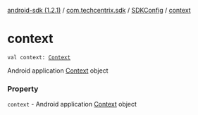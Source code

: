 [android-sdk (1.2.1)](../../index.md) / [com.techcentrix.sdk](../index.md) / [SDKConfig](index.md) / [context](./context.md)

# context

`val context: `[`Context`](https://developer.android.com/reference/android/content/Context.html)

Android application [Context](https://developer.android.com/reference/android/content/Context.html) object

### Property

`context` - Android application [Context](https://developer.android.com/reference/android/content/Context.html) object